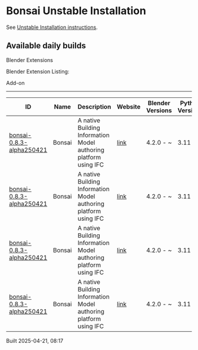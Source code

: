 # Bonsai Unstable Installation

See [Unstable Installation instructions](https://docs.bonsaibim.org/guides/development/installation.html#unstable-installation).

## Available daily builds

Blender Extensions


Blender Extension Listing:

Add-on

---

| ID | Name | Description | Website | Blender Versions | Python Versions | Platforms | Size |
| --- | --- | --- | --- | --- | --- | --- | --- |
| [bonsai-0.8.3-alpha250421](https://github.com/IfcOpenShell/IfcOpenShell/releases/download/bonsai-0.8.3-alpha2504210813/bonsai_py311-0.8.3-alpha250421-macos-arm64.zip?repository=https://raw.githubusercontent.com/IfcOpenShell/bonsai_unstable_repo/main/index.json&blender_version_min=4.2.0&platforms=macos-arm64&python_versions=3.11) | Bonsai | A native Building Information Model authoring platform using IFC | [link](https://bonsaibim.org/) | 4.2.0 - ~ | 3.11 | macos-arm64 | 103.3MB |
| [bonsai-0.8.3-alpha250421](https://github.com/IfcOpenShell/IfcOpenShell/releases/download/bonsai-0.8.3-alpha2504210813/bonsai_py311-0.8.3-alpha250421-macos-x64.zip?repository=https://raw.githubusercontent.com/IfcOpenShell/bonsai_unstable_repo/main/index.json&blender_version_min=4.2.0&platforms=macos-x64&python_versions=3.11) | Bonsai | A native Building Information Model authoring platform using IFC | [link](https://bonsaibim.org/) | 4.2.0 - ~ | 3.11 | macos-x64 | 101.7MB |
| [bonsai-0.8.3-alpha250421](https://github.com/IfcOpenShell/IfcOpenShell/releases/download/bonsai-0.8.3-alpha2504210813/bonsai_py311-0.8.3-alpha250421-linux-x64.zip?repository=https://raw.githubusercontent.com/IfcOpenShell/bonsai_unstable_repo/main/index.json&blender_version_min=4.2.0&platforms=linux-x64&python_versions=3.11) | Bonsai | A native Building Information Model authoring platform using IFC | [link](https://bonsaibim.org/) | 4.2.0 - ~ | 3.11 | linux-x64 | 109.6MB |
| [bonsai-0.8.3-alpha250421](https://github.com/IfcOpenShell/IfcOpenShell/releases/download/bonsai-0.8.3-alpha2504210813/bonsai_py311-0.8.3-alpha250421-windows-x64.zip?repository=https://raw.githubusercontent.com/IfcOpenShell/bonsai_unstable_repo/main/index.json&blender_version_min=4.2.0&platforms=windows-x64&python_versions=3.11) | Bonsai | A native Building Information Model authoring platform using IFC | [link](https://bonsaibim.org/) | 4.2.0 - ~ | 3.11 | windows-x64 | 83.4MB |

Built 2025-04-21, 08:17